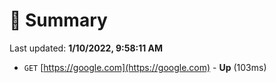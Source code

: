 # 📖 Summary
Last updated: **1/10/2022, 9:58:11 AM**

- `GET` [https://google.com](https://google.com) - **Up** (103ms)
